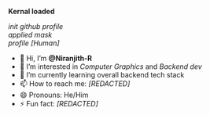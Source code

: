 **Kernal loaded**
  
*init github profile*  
*applied mask*  
*profile [Human]*  


      

- 👋 Hi, I’m **@Niranjith-R**
- 👀 I’m interested in *Computer Graphics* and *Backend dev*
- 🌱 I’m currently learning overall backend tech stack
- 📫 How to reach me: *[REDACTED]*
- 😄 Pronouns: He/Him
- ⚡ Fun fact: *[REDACTED]*

<!---
Niranjith-R/Niranjith-R is a ✨ special ✨ repository because its `README.md` (this file) appears on your GitHub profile.
You can click the Preview link to take a look at your changes.
--->
